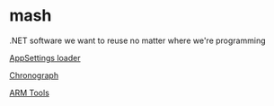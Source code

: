 # mash
.NET software we want to reuse no matter where we're programming

[AppSettings loader](/AppSettings/)

[Chronograph](/Chronograph/)

[ARM Tools](/ArmTools/)